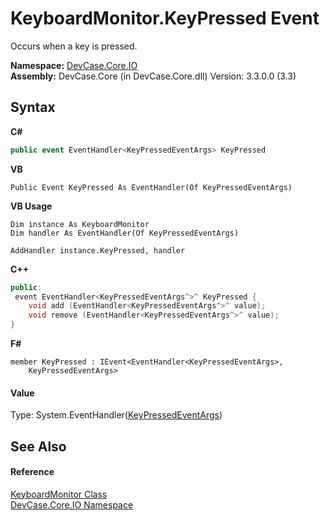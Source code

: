 # KeyboardMonitor.KeyPressed Event
 

Occurs when a key is pressed.

**Namespace:**&nbsp;<a href="N_DevCase_Core_IO">DevCase.Core.IO</a><br />**Assembly:**&nbsp;DevCase.Core (in DevCase.Core.dll) Version: 3.3.0.0 (3.3)

## Syntax

**C#**<br />
``` C#
public event EventHandler<KeyPressedEventArgs> KeyPressed
```

**VB**<br />
``` VB
Public Event KeyPressed As EventHandler(Of KeyPressedEventArgs)
```

**VB Usage**<br />
``` VB Usage
Dim instance As KeyboardMonitor
Dim handler As EventHandler(Of KeyPressedEventArgs)

AddHandler instance.KeyPressed, handler

```

**C++**<br />
``` C++
public:
 event EventHandler<KeyPressedEventArgs^>^ KeyPressed {
	void add (EventHandler<KeyPressedEventArgs^>^ value);
	void remove (EventHandler<KeyPressedEventArgs^>^ value);
}
```

**F#**<br />
``` F#
member KeyPressed : IEvent<EventHandler<KeyPressedEventArgs>,
    KeyPressedEventArgs>

```


#### Value
Type: System.EventHandler(<a href="T_DevCase_Core_IO_Eventing_KeyPressedEventArgs">KeyPressedEventArgs</a>)

## See Also


#### Reference
<a href="T_DevCase_Core_IO_KeyboardMonitor">KeyboardMonitor Class</a><br /><a href="N_DevCase_Core_IO">DevCase.Core.IO Namespace</a><br />